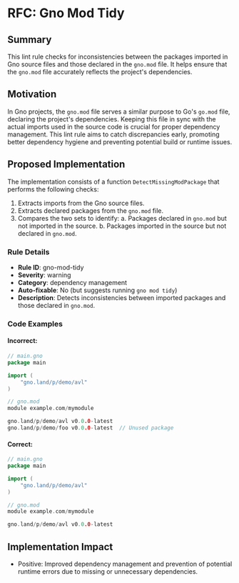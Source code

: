 # RFC: Gno Mod Tidy

## Summary

This lint rule checks for inconsistencies between the packages imported in Gno source files and those declared in the `gno.mod` file. It helps ensure that the `gno.mod` file accurately reflects the project's dependencies.

## Motivation

In Gno projects, the `gno.mod` file serves a similar purpose to Go's `go.mod` file, declaring the project's dependencies. Keeping this file in sync with the actual imports used in the source code is crucial for proper dependency management. This lint rule aims to catch discrepancies early, promoting better dependency hygiene and preventing potential build or runtime issues.

## Proposed Implementation

The implementation consists of a function `DetectMissingModPackage` that performs the following checks:

1. Extracts imports from the Gno source files.
2. Extracts declared packages from the `gno.mod` file.
3. Compares the two sets to identify:
   a. Packages declared in `gno.mod` but not imported in the source.
   b. Packages imported in the source but not declared in `gno.mod`.

### Rule Details

- **Rule ID**: gno-mod-tidy
- **Severity**: warning
- **Category**: dependency management
- **Auto-fixable**: No (but suggests running `gno mod tidy`)
- **Description**: Detects inconsistencies between imported packages and those declared in `gno.mod`.

### Code Examples

#### Incorrect:

```go
// main.gno
package main

import (
    "gno.land/p/demo/avl"
)

// gno.mod
module example.com/mymodule

gno.land/p/demo/avl v0.0.0-latest
gno.land/p/demo/foo v0.0.0-latest  // Unused package
```

#### Correct:

```go
// main.gno
package main

import (
    "gno.land/p/demo/avl"
)

// gno.mod
module example.com/mymodule

gno.land/p/demo/avl v0.0.0-latest
```

## Implementation Impact

- Positive: Improved dependency management and prevention of potential runtime errors due to missing or unnecessary dependencies.
